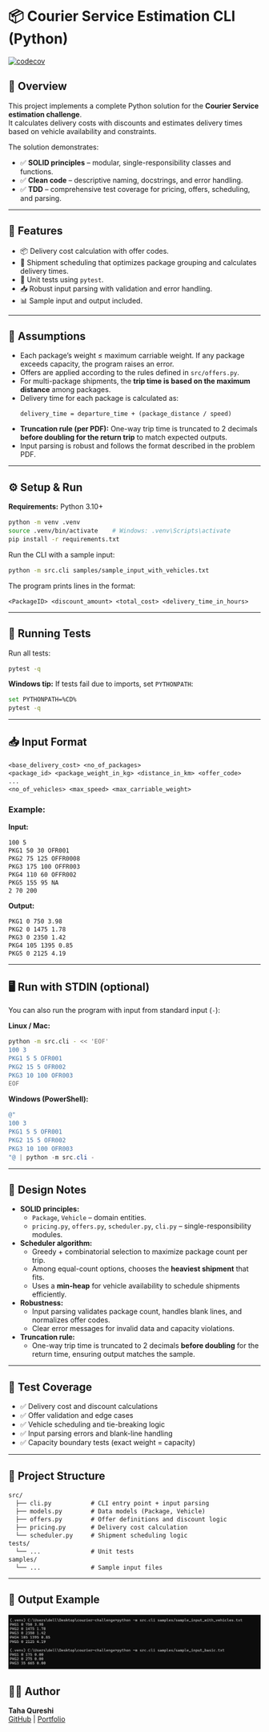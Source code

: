 # 📦 Courier Service Estimation CLI (Python)

[![codecov](https://codecov.io/gh/QureshiTaha/Courier-Estimation-CLI/branch/main/graph/badge.svg)](https://codecov.io/gh/QureshiTaha/Courier-Estimation-CLI)


## 🧠 Overview
This project implements a complete Python solution for the **Courier Service estimation challenge**.  
It calculates delivery costs with discounts and estimates delivery times based on vehicle availability and constraints.

The solution demonstrates:
- ✅ **SOLID principles** – modular, single-responsibility classes and functions.  
- ✅ **Clean code** – descriptive naming, docstrings, and error handling.  
- ✅ **TDD** – comprehensive test coverage for pricing, offers, scheduling, and parsing.  

---

## 📐 Features
- 📦 Delivery cost calculation with offer codes.
- 🚚 Shipment scheduling that optimizes package grouping and calculates delivery times.
- 🧪 Unit tests using `pytest`.
- 📥 Robust input parsing with validation and error handling.
- 📊 Sample input and output included.

---

## 📌 Assumptions
- Each package’s weight ≤ maximum carriable weight. If any package exceeds capacity, the program raises an error.
- Offers are applied according to the rules defined in `src/offers.py`.
- For multi-package shipments, the **trip time is based on the maximum distance** among packages.
- Delivery time for each package is calculated as:  
  ```
  delivery_time = departure_time + (package_distance / speed)
  ```
- **Truncation rule (per PDF):** One-way trip time is truncated to 2 decimals **before doubling for the return trip** to match expected outputs.
- Input parsing is robust and follows the format described in the problem PDF.

---

## ⚙️ Setup & Run

**Requirements:** Python 3.10+

```bash
python -m venv .venv
source .venv/bin/activate    # Windows: .venv\Scripts\activate
pip install -r requirements.txt
```

Run the CLI with a sample input:

```bash
python -m src.cli samples/sample_input_with_vehicles.txt
```

The program prints lines in the format:
```
<PackageID> <discount_amount> <total_cost> <delivery_time_in_hours>
```

---

## 🧪 Running Tests

Run all tests:
```bash
pytest -q
```

**Windows tip:** If tests fail due to imports, set `PYTHONPATH`:

```bash
set PYTHONPATH=%CD%
pytest -q
```

---

## 📥 Input Format

```
<base_delivery_cost> <no_of_packages>
<package_id> <package_weight_in_kg> <distance_in_km> <offer_code>
...
<no_of_vehicles> <max_speed> <max_carriable_weight>
```

### Example:

**Input:**
```
100 5
PKG1 50 30 OFR001
PKG2 75 125 OFFR0008
PKG3 175 100 OFFR003
PKG4 110 60 OFFR002
PKG5 155 95 NA
2 70 200
```

**Output:**
```
PKG1 0 750 3.98
PKG2 0 1475 1.78
PKG3 0 2350 1.42
PKG4 105 1395 0.85
PKG5 0 2125 4.19
```

---

## 🖥️ Run with STDIN (optional)
You can also run the program with input from standard input (`-`):

**Linux / Mac:**
```bash
python -m src.cli - << 'EOF'
100 3
PKG1 5 5 OFR001
PKG2 15 5 OFR002
PKG3 10 100 OFR003
EOF
```

**Windows (PowerShell):**
```powershell
@"
100 3
PKG1 5 5 OFR001
PKG2 15 5 OFR002
PKG3 10 100 OFR003
"@ | python -m src.cli -
```

---

## 🧱 Design Notes
- **SOLID principles:**  
  - `Package`, `Vehicle` – domain entities.  
  - `pricing.py`, `offers.py`, `scheduler.py`, `cli.py` – single-responsibility modules.
- **Scheduler algorithm:**  
  - Greedy + combinatorial selection to maximize package count per trip.  
  - Among equal-count options, chooses the **heaviest shipment** that fits.  
  - Uses a **min-heap** for vehicle availability to schedule shipments efficiently.
- **Robustness:**  
  - Input parsing validates package count, handles blank lines, and normalizes offer codes.  
  - Clear error messages for invalid data and capacity violations.
- **Truncation rule:**  
  - One-way trip time is truncated to 2 decimals **before doubling** for the return time, ensuring output matches the sample.

---

## 🧪 Test Coverage
- ✅ Delivery cost and discount calculations  
- ✅ Offer validation and edge cases  
- ✅ Vehicle scheduling and tie-breaking logic  
- ✅ Input parsing errors and blank-line handling  
- ✅ Capacity boundary tests (exact weight = capacity)

---

## 📂 Project Structure
```
src/
  ├── cli.py           # CLI entry point + input parsing
  ├── models.py        # Data models (Package, Vehicle)
  ├── offers.py        # Offer definitions and discount logic
  ├── pricing.py       # Delivery cost calculation
  └── scheduler.py     # Shipment scheduling logic
tests/
  └── ...              # Unit tests
samples/
  └── ...              # Sample input files
```

---

## 📸 Output Example
![output](image.png)


## 👨‍💻 Author
**Taha Qureshi**  
[GitHub](https://github.com/QureshiTaha) | [Portfolio](https://tahaqureshi.com)
